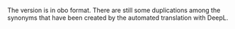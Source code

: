 The version is in obo format. There are still some duplications among the synonyms that have been created by the automated translation with DeepL.
